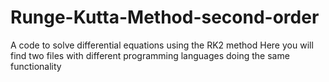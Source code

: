 # Runge-Kutta-Method-second-order
A code to solve differential equations using the RK2 method
 Here you will find two files with different programming languages doing the same functionality
